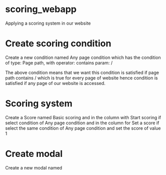 # scoring_webapp
Applying a scoring system in our website

# Create scoring condition
Create a new condition named Any page condition which has the condition of type: Page path, with
operator: contains param: /

The above condition means that we want this condition is satisfied if page path contains / which 
is true for every page of website hence condition is satisfied if any page of our website is 
accessed.

# Scoring system
Create a Score named Basic scoring and in the column with Start scoring if select condition of 
Any page condition and in the column for Set a score if select the same condition of Any page 
condition and set the score of value 1

# Create modal
Create a new modal named 